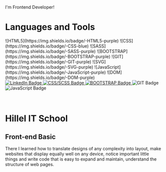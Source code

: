 I'm Frontend Developer!

<h1>Languages and Tools</h2>
![HTML5](https://img.shields.io/badge/-HTML5-purple)
![CSS](https://img.shields.io/badge/-CSS-blue)
![SASS](https://img.shields.io/badge/-SASS-purple)
![BOOTSTRAP](https://img.shields.io/badge/-BOOTSTRAP-purple)
![GIT](https://img.shields.io/badge/-GIT-purple)
![SVG](https://img.shields.io/badge/-SVG-purple)
![JavaScript](https://img.shields.io/badge/-JavaScript-purple)
![DOM](https://img.shields.io/badge/-DOM-purple)

<div id="badges">
  <a href="your-linkedin-URL">
    <img src="https://img.shields.io/badge/HTML-blue?style=for-the-badge&logo=HTML&logoColor=white" alt="LinkedIn Badge"/>
  </a>
  <a href="your-youtube-URL">
    <img src="https://img.shields.io/badge/CSS/SCSS-red?style=for-the-badge&logo=CSS&logoColor=white" alt="CSS/SCSS Badge"/>
  </a>
  <a href="your-twitter-URL">
    <img src="https://img.shields.io/badge/BOOTSTRAP-purple?style=for-the-badge&logo=BOOTSTRAP&logoColor=white" alt="BOOTSTRAP Badge"/>
  </a>
  <img src="https://img.shields.io/badge/GIT-red?style=for-the-badge&logo=GIT&logoColor=white" alt="GIT Badge"/>
  <img src="https://img.shields.io/badge/JavaScript-black?style=for-the-badge&logo=JavaScript&logoColor=white" alt="JavaScript Badge"/>

</div>

<br>
<br>
<h1>Hillel IT School</h1>
<h2>Front-end Basic</h2>
There I learned how to translate designs
of any complexity into layout, make
websites that display equally well on any
device, notice important little things and
write code that is easy to expand and
maintain, understand the structure of
web pages.
<br>
